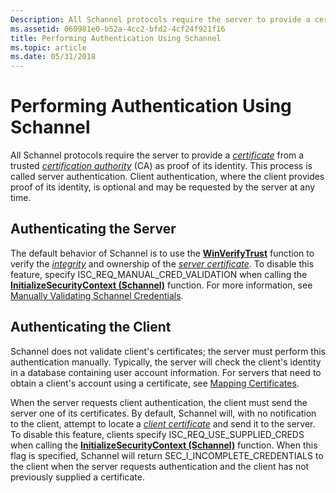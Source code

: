 ```yaml
---
Description: All Schannel protocols require the server to provide a certificate from a trusted certification authority (CA) as proof of its identity.
ms.assetid: 060981e0-b52a-4cc2-bfd2-4cf24f921f16
title: Performing Authentication Using Schannel
ms.topic: article
ms.date: 05/31/2018
---
```


# Performing Authentication Using Schannel

All Schannel protocols require the server to provide a [*certificate*](../secgloss/c-gly.md) from a trusted [*certification authority*](../secgloss/c-gly.md) (CA) as proof of its identity. This process is called server authentication. Client authentication, where the client provides proof of its identity, is optional and may be requested by the server at any time.

## Authenticating the Server

The default behavior of Schannel is to use the [**WinVerifyTrust**](/windows/win32/api/wintrust/nf-wintrust-winverifytrust) function to verify the [*integrity*](../secgloss/i-gly.md) and ownership of the [*server certificate*](../secgloss/s-gly.md). To disable this feature, specify ISC\_REQ\_MANUAL\_CRED\_VALIDATION when calling the [**InitializeSecurityContext (Schannel)**](./initializesecuritycontext--schannel.md) function. For more information, see [Manually Validating Schannel Credentials](manually-validating-schannel-credentials.md).

## Authenticating the Client

Schannel does not validate client's certificates; the server must perform this authentication manually. Typically, the server will check the client's identity in a database containing user account information. For servers that need to obtain a client's account using a certificate, see [Mapping Certificates](mapping-certificates.md).

When the server requests client authentication, the client must send the server one of its certificates. By default, Schannel will, with no notification to the client, attempt to locate a [*client certificate*](../secgloss/c-gly.md) and send it to the server. To disable this feature, clients specify ISC\_REQ\_USE\_SUPPLIED\_CREDS when calling the [**InitializeSecurityContext (Schannel)**](./initializesecuritycontext--schannel.md) function. When this flag is specified, Schannel will return SEC\_I\_INCOMPLETE\_CREDENTIALS to the client when the server requests authentication and the client has not previously supplied a certificate.

 

 